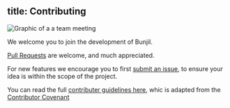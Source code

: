 title: Contributing
---

<img alt="Graphic of a a team meeting" src="/images/10 Team Meeting 1.svg" class="ux-icon" />


We welcome you to join the development of Bunjil.

[Pull Requests](https://github.com/ojkelly/bunjil/pulls) are welcome, and much appreciated.

For new features we encourage you to first [submit an issue](https://github.com/ojkelly/bunjil/issues), to ensure your idea is within the scope of the project.

You can read the full [contributer guidelines here](https://github.com/ojkelly/bunjil/blob/master/CONTRIBUTING.md), whic is adapted from the [Contributor Covenant](http://contributor-covenant.org/version/1/4)